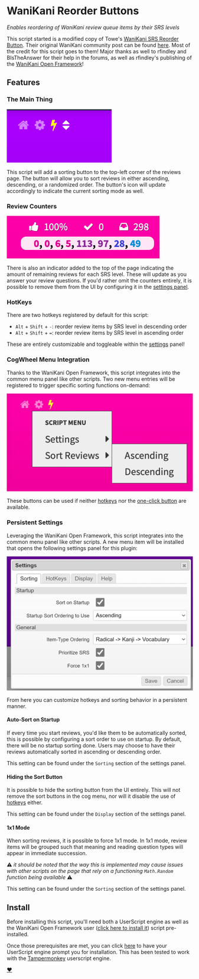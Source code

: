 # WaniKani Reorder Buttons

_Enables reordering of WaniKani review queue items by their SRS levels_


This script started is a modified copy of Towe's
[WaniKani SRS Reorder Button](https://greasyfork.org/en/scripts/29673-wanikani-srs-reorder-button).
Their original WaniKani community post can be found
[here](https://community.wanikani.com/t/wanikani-srs-reorder-button/17880). Most
of the credit for this script goes to them! Major thanks as well to rfindley and
BIsTheAnswer for their help in the forums, as well as rfindley's publishing of
the [WaniKani Open
Framework](https://github.com/rfindley/wanikani-open-framework)!

## Features

### The Main Thing

![Buttons](ordering-button.png)

This script will add a sorting button to the top-left corner of the reviews
page. The button will allow you to sort reviews in either ascending, descending,
or a randomized order. The button's icon will update accordingly to indicate the
current sorting mode as well.

### Review Counters

![Counters](review-counters.png)

There is also an indicator added to the top of the page indicating the amount of
remaining reviews for each SRS level. These will update as you answer your
review questions. If you'd rather omit the counters entirely, it is possible to
remove them from the UI by configuring it in the [settings
panel](#persistent-settings).

### HotKeys

There are two hotkeys registered by default for this script:

- `Alt` + `Shift` + `-`: reorder review items by SRS level in descending order
- `Alt` + `Shift` + `=`: reorder review items by SRS level in ascending order

These are entirely customizable and toggleable within the
[settings](#persistent-settings) panel!

### CogWheel Menu Integration

Thanks to the WaniKani Open Framework, this script integrates into the common
menu panel like other scripts. Two new menu entries will be registered to
trigger specific sorting functions on-demand:

![CogWheel Buttons](cogwheel-buttons.png)

These buttons can be used if neither [hotkeys](#hotkeys) nor the [one-click
button](#the-main-thing) are available.

### Persistent Settings

Leveraging the WaniKani Open Framework, this script integrates into the common
menu panel like other scripts. A new menu item will be installed that opens the
following settings panel for this plugin:

![Settings](settings.png)

From here you can customize hotkeys and sorting behavior in a persistent manner.

#### Auto-Sort on Startup

If every time you start reviews, you'd like them to be automatically sorted,
this is possible by configuring a sort order to use on startup. By default,
there will be no startup sorting done. Users may choose to have their reviews
automatically sorted in ascending or descending order.

This setting can be found under the `Sorting` section of the settings panel.

#### Hiding the Sort Button

It is possible to hide the sorting button from the UI entirely. This will
not remove the sort buttons in the cog menu, nor will it disable the use of
[hotkeys](#hotkeys) either.

This setting can be found under the `Display` section of the settings panel.

#### 1x1 Mode

When sorting reviews, it is possible to force 1x1 mode. In 1x1 mode, review
items will be grouped such that meaning and reading question types will appear
in immediate succession.

:warning: _it should be noted that the way this is implemented may cause issues
with other scripts on the page that rely on a functioning `Math.Random`
function being available_ :warning:

This setting can be found under the `Sorting` section of the settings panel.

## Install

Before installing this script, you'll need both a UserScript engine as well as
the WaniKani Open Framework user ([click here to install
it](https://greasyfork.org/en/scripts/38582-wanikani-open-framework)) script
pre-installed.

Once those prerequisites are met, you can click
[here](https://github.com/loksonarius/wanikani-userscripts/raw/master/wanikani-reorder-buttons/script.js)
to have your UserScript engine prompt you for installation. This has been tested
to work with the [Tampermonkey](https://tampermonkey.net) userscript engine.

[:heart:](https://github.com/loksonarius/wanikani-userscripts)
